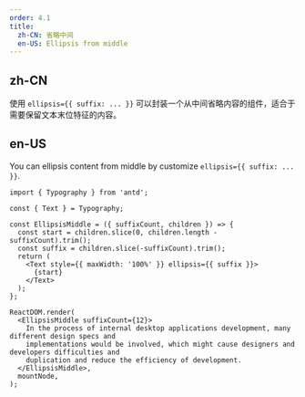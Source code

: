 ```yaml
---
order: 4.1
title:
  zh-CN: 省略中间
  en-US: Ellipsis from middle
---
```


## zh-CN

使用 `ellipsis={{ suffix: ... }}` 可以封装一个从中间省略内容的组件，适合于需要保留文本末位特征的内容。

## en-US

You can ellipsis content from middle by customize `ellipsis={{ suffix: ... }}`.

```tsx
import { Typography } from 'antd';

const { Text } = Typography;

const EllipsisMiddle = ({ suffixCount, children }) => {
  const start = children.slice(0, children.length - suffixCount).trim();
  const suffix = children.slice(-suffixCount).trim();
  return (
    <Text style={{ maxWidth: '100%' }} ellipsis={{ suffix }}>
      {start}
    </Text>
  );
};

ReactDOM.render(
  <EllipsisMiddle suffixCount={12}>
    In the process of internal desktop applications development, many different design specs and
    implementations would be involved, which might cause designers and developers difficulties and
    duplication and reduce the efficiency of development.
  </EllipsisMiddle>,
  mountNode,
);
```
